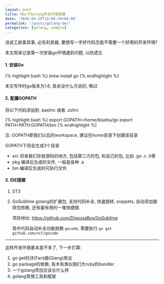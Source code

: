 ```yaml
---
layout: post
title: Mac下Golang开发环境搭建
date: '2016-04-29T10:00:39+08:00'
permalink: "/posts/golang-dev"
categories: [golang, sample]
---
```


话说工欲善其事, 必先利其器, 要想写一手好代码怎能不需要一个好用的开发环境?

本文用来记录第一次安装go环境遇到问题, 以防遗忘

#### 1. 安装Go

{% highlight bash %}
brew install go
{% endhighlight %}

本文写作时go版本为1.6, 其余没什么可说的, 略过

#### 2. 配置GOPATH

将以下代码添加到 .bashrc 或者 .zshrc

{% highlight bash %}
export GOPATH=/home/bluebu/go
export PATH=$PATH:$GOPATH/bin
{% endhighlight %}

注: GOPATH即我们以后的workspace, 建议在home目录下创建该目录

GOPATH下将会生成3个目录

* src 将来我们存放源码的地方, 包括第三方的包, 和自己的包, 比如 .go .c .h等
* pkg 编译后生成的文件, 一般是各种 .a
* bin 编译后生成的可执行文件

#### 3. IDE搭建

1. ST3

2. GoSublime golang的扩展包, 支持代码补全, 快速跳转, snippets, 自动添加删除包依赖, 还有最有用的一堆快捷键.

    项目地址: https://github.com/DisposaBoy/GoSublime

    其中代码自动补全功能依赖 `gocode`, 需要执行 `go get github.com/nsf/gocode`

-------

这样开发环境基本差不多了, 下一步打算:

1. go get的详(Fan)细(Qiang)用法
2. go package的依赖, 有木有类似我们大ruby的bundler
3. 一个golang项目应该长什么样
4. golang常用工具和框架
